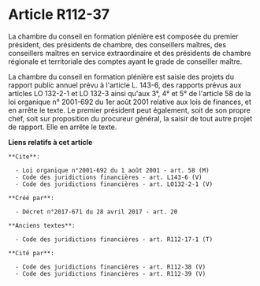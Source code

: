 # Article R112-37

La chambre du conseil en formation plénière est composée du premier président, des présidents de chambre, des conseillers
maîtres, des conseillers maîtres en service extraordinaire et des présidents de chambre régionale et territoriale des comptes
ayant le grade de conseiller maître. 

La chambre du conseil en formation plénière est saisie des projets du rapport public annuel prévu à l'article L. 143-6, des
rapports prévus aux articles LO 132-2-1 et LO 132-3 ainsi qu'aux 3°, 4° et 5° de l'article 58 de la loi organique n° 2001-692
du 1er août 2001 relative aux lois de finances, et en arrête le texte. Le premier président peut également, soit de son
propre chef, soit sur proposition du procureur général, la saisir de tout autre projet de rapport. Elle en arrête le texte.

**Liens relatifs à cet article**

	**Cite**:

	  - Loi organique n°2001-692 du 1 août 2001 - art. 58 (M)
	  - Code des juridictions financières - art. L143-6 (V)
	  - Code des juridictions financières - art. LO132-2-1 (V)

	**Créé par**:

	  - Décret n°2017-671 du 28 avril 2017 - art. 20

	**Anciens textes**:

	  - Code des juridictions financières - art. R112-17-1 (T)

	**Cité par**:

	  - Code des juridictions financières - art. R112-38 (V)
	  - Code des juridictions financières - art. R112-39 (V)
